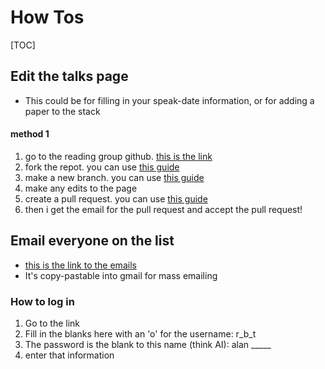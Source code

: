 # How Tos

[TOC]

## Edit the talks page
- This could be for filling in your speak-date information, or for adding a paper to the stack

#### method 1
1. go to the reading group github. [this is the link](http://github.com/braingineer/rml)
2. fork the repot. you can use [this guide](https://help.github.com/articles/fork-a-repo/)
3. make a new branch. you can use [this guide](https://help.github.com/articles/creating-and-deleting-branches-within-your-repository/)
4. make any edits to the page
5. create a pull request. you can use [this guide](https://help.github.com/articles/using-pull-requests/)
6. then i get the email for the pull request and accept the pull request!

## Email everyone on the list
- [this is the link to the emails](http://ada.cs.rutgers.edu/private/rml_members.html)
- It's copy-pastable into gmail for mass emailing

### How to log in
1. Go to the link
2. Fill in the blanks here with an 'o' for the username: r_b_t
3. The password is the blank to this name (think AI): alan _____
4. enter that information
